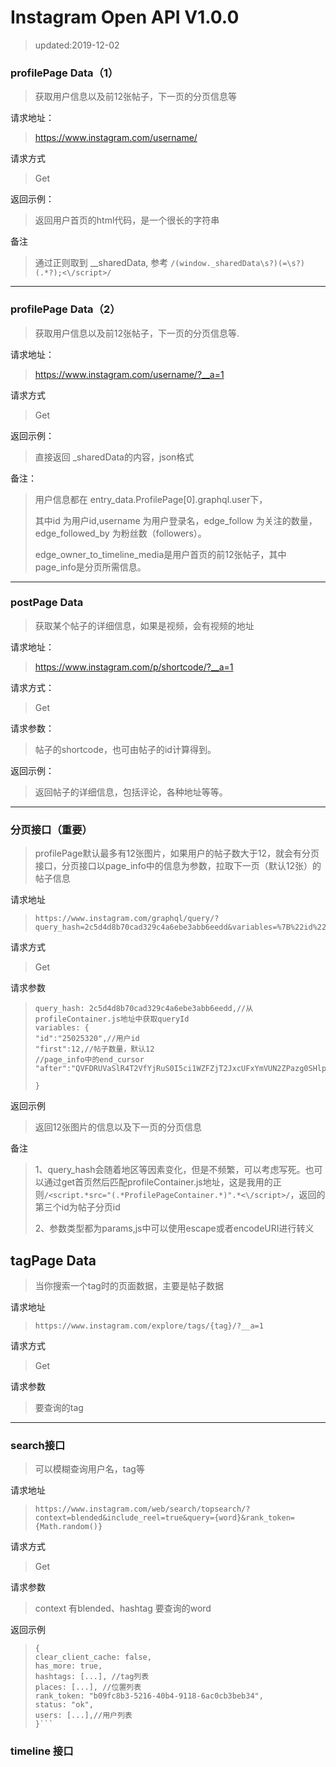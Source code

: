 # Instagram Open API V1.0.0

> updated:2019-12-02

### profilePage Data（1）

> 获取用户信息以及前12张帖子，下一页的分页信息等

请求地址：


> https://www.instagram.com/username/

请求方式

> Get

返回示例：

> 返回用户首页的html代码，是一个很长的字符串

备注

> 通过正则取到 __sharedData, 参考 `/(window._sharedData\s?)(=\s?)(.*?);<\/script>/`
>

---

### profilePage Data（2）

> 获取用户信息以及前12张帖子，下一页的分页信息等.

请求地址：

> https://www.instagram.com/username/?__a=1

请求方式

> Get

返回示例：

> 直接返回 _sharedData的内容，json格式

备注：

> 用户信息都在 entry_data.ProfilePage[0].graphql.user下，
>
> 其中id 为用户id,username 为用户登录名，edge_follow 为关注的数量，edge_followed_by 为粉丝数（followers）。
>
> edge_owner_to_timeline_media是用户首页的前12张帖子，其中page_info是分页所需信息。

---

### postPage Data

> 获取某个帖子的详细信息，如果是视频，会有视频的地址

请求地址：

> https://www.instagram.com/p/shortcode/?__a=1

请求方式：

> Get

请求参数：

> 帖子的shortcode，也可由帖子的id计算得到。

返回示例：

> 返回帖子的详细信息，包括评论，各种地址等等。

---

### **分页接口（重要）**

>profilePage默认最多有12张图片，如果用户的帖子数大于12，就会有分页接口，分页接口以page_info中的信息为参数，拉取下一页（默认12张）的帖子信息

请求地址

>```
>https://www.instagram.com/graphql/query/?query_hash=2c5d4d8b70cad329c4a6ebe3abb6eedd&variables=%7B%22id%22%3A%2225025320%22%2C%22first%22%3A12%2C%22after%22%3A%22QVFDRUVaSlR4T2VfYjRuS0I5ci1WZFZjT2JxcUFxYmVUN2ZPazg0SHlpVF9DTl9jbWdJRmdlWWtSVEZOSnQ2WkN6SjMxbTlIZTVvUDJrVnBvWTVIOFBaSw%3D%3D%22%7D
>```

请求方式

> Get

请求参数

>```
>query_hash: 2c5d4d8b70cad329c4a6ebe3abb6eedd,//从profileContainer.js地址中获取queryId
>variables: {
>"id":"25025320",//用户id
>"first":12,//帖子数量，默认12
>//page_info中的end_cursor 
>"after":"QVFDRUVaSlR4T2VfYjRuS0I5ci1WZFZjT2JxcUFxYmVUN2ZPazg0SHlpVF9DTl9jbWdJRmdlWWtSVEZOSnQ2WkN6SjMxbTlIZTVvUDJrVnBvWTVIOFBaSw=="
>
>}
>```

返回示例

> 返回12张图片的信息以及下一页的分页信息

备注

> 1、query_hash会随着地区等因素变化，但是不频繁，可以考虑写死。也可以通过get首页然后匹配profileContainer.js地址，这是我用的正则`/<script.*src="(.*ProfilePageContainer.*)".*<\/script>/`，返回的第三个id为帖子分页id
>
> 2、参数类型都为params,js中可以使用escape或者encodeURI进行转义

## tagPage Data

> 当你搜索一个tag时的页面数据，主要是帖子数据

请求地址

>`https://www.instagram.com/explore/tags/{tag}/?__a=1`

请求方式

> Get

请求参数

> 要查询的tag

---

### search接口

> 可以模糊查询用户名，tag等

请求地址

>`https://www.instagram.com/web/search/topsearch/?context=blended&include_reel=true&query={word}&rank_token={Math.random()}`

请求方式

> Get

请求参数
>context 有blended、hashtag
> 要查询的word

返回示例

> ``` clear_client_cache: false
> {
> clear_client_cache: false,
> has_more: true,
> hashtags: [...], //tag列表
> places: [...], //位置列表
> rank_token: "b09fc8b3-5216-40b4-9118-6ac0cb3beb34",
> status: "ok",
> users: [...],//用户列表
> }```
> ```

### timeline 接口
